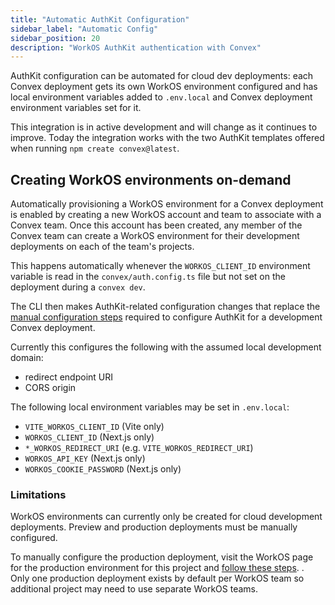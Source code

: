 ```yaml
---
title: "Automatic AuthKit Configuration"
sidebar_label: "Automatic Config"
sidebar_position: 20
description: "WorkOS AuthKit authentication with Convex"
---
```


AuthKit configuration can be automated for cloud dev deployments: each Convex
deployment gets its own WorkOS environment configured and has local environment
variables added to `.env.local` and Convex deployment environment variables set
for it.

This integration is in active development and will change as it continues to
improve. Today the integration works with the two AuthKit templates offered when
running `npm create convex@latest`.

## Creating WorkOS environments on-demand

Automatically provisioning a WorkOS environment for a Convex deployment is
enabled by creating a new WorkOS account and team to associate with a Convex
team. Once this account has been created, any member of the Convex team can
create a WorkOS environment for their development deployments on each of the
team's projects.

This happens automatically whenever the `WORKOS_CLIENT_ID` environment variable
is read in the `convex/auth.config.ts` file but not set on the deployment during
a `convex dev`.

The CLI then makes AuthKit-related configuration changes that replace the
[manual configuration steps](/docs/auth/authkit/index.mdx#configuring-an-existing-workos-account)
required to configure AuthKit for a development Convex deployment.

Currently this configures the following with the assumed local development
domain:

- redirect endpoint URI
- CORS origin

The following local environment variables may be set in `.env.local`:

- `VITE_WORKOS_CLIENT_ID` (Vite only)
- `WORKOS_CLIENT_ID` (Next.js only)
- `*_WORKOS_REDIRECT_URI` (e.g. `VITE_WORKOS_REDIRECT_URI`)
- `WORKOS_API_KEY` (Next.js only)
- `WORKOS_COOKIE_PASSWORD` (Next.js only)

### Limitations

WorkOS environments can currently only be created for cloud development
deployments. Preview and production deployments must be manually configured.

To manually configure the production deployment, visit the WorkOS page for the
production environment for this project and
[follow these steps](/docs/auth/authkit/index.mdx#configuring-an-existing-workos-account).
. Only one production deployment exists by default per WorkOS team so additional
project may need to use separate WorkOS teams.

